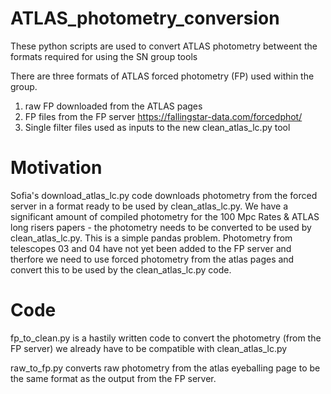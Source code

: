 # ATLAS_photometry_conversion
These python scripts are used to convert ATLAS photometry betweent the formats required for using the SN group tools 

There are three formats of ATLAS forced photometry (FP) used within the group. 

1. raw FP downloaded from the ATLAS pages 
2. FP files from the FP server https://fallingstar-data.com/forcedphot/ 
3. Single filter files used as inputs to the new clean_atlas_lc.py tool 

# Motivation
Sofia's download_atlas_lc.py code downloads photometry from the forced server in a format ready to be used by clean_atlas_lc.py. 
We have a significant amount of compiled photometry for the 100 Mpc Rates & ATLAS long risers papers - the photometry needs to be converted to be used by clean_atlas_lc.py. This is a simple pandas problem. 
Photometry from telescopes 03 and 04 have not yet been added to the FP server and therfore we need to use forced photometry from the atlas pages and convert this to be used by the clean_atlas_lc.py code. 


# Code

fp_to_clean.py is a hastily written code to convert the photometry (from the FP server) we already have to be compatible with clean_atlas_lc.py

raw_to_fp.py converts raw photometry from the atlas eyeballing page to be the same format as the output from the FP server. 

 
